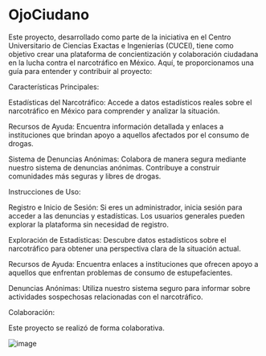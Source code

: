 # OjoCiudano
Este proyecto, desarrollado como parte de la iniciativa en el Centro Universitario de Ciencias Exactas e Ingenierías (CUCEI), tiene como objetivo crear una plataforma de concientización y colaboración ciudadana en la lucha contra el narcotráfico en México. Aquí, te proporcionamos una guía para entender y contribuir al proyecto:

Características Principales:

Estadísticas del Narcotráfico: Accede a datos estadísticos reales sobre el narcotráfico en México para comprender y analizar la situación.

Recursos de Ayuda: Encuentra información detallada y enlaces a instituciones que brindan apoyo a aquellos afectados por el consumo de drogas.

Sistema de Denuncias Anónimas: Colabora de manera segura mediante nuestro sistema de denuncias anónimas. Contribuye a construir comunidades más seguras y libres de drogas.

Instrucciones de Uso:

Registro e Inicio de Sesión: Si eres un administrador, inicia sesión para acceder a las denuncias y estadísticas. Los usuarios generales pueden explorar la plataforma sin necesidad de registro.

Exploración de Estadísticas: Descubre datos estadísticos sobre el narcotráfico para obtener una perspectiva clara de la situación actual.

Recursos de Ayuda: Encuentra enlaces a instituciones que ofrecen apoyo a aquellos que enfrentan problemas de consumo de estupefacientes.

Denuncias Anónimas: Utiliza nuestro sistema seguro para informar sobre actividades sospechosas relacionadas con el narcotráfico.

Colaboración:

Este proyecto se realizó de forma colaborativa.

![image](https://github.com/AlejandroVillasenor/OjoCiudano/assets/92410341/ada54e96-71f8-42d9-89e2-977698b34548)

